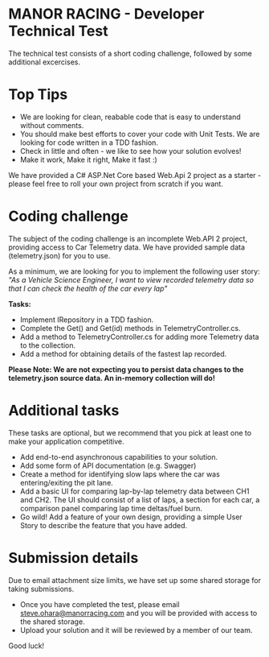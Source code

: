 ﻿MANOR RACING - Developer Technical Test
=======================================

The technical test consists of a short coding challenge, followed by some additional excercises.

# Top Tips
* We are looking for clean, reabable code that is easy to understand without comments.
* You should make best efforts to cover your code with Unit Tests. We are looking for code written in a TDD fashion.
* Check in little and often - we like to see how your solution evolves!
* Make it work, Make it right, Make it fast :)

We have provided a C# ASP.Net Core based Web.Api 2 project as a starter - please feel free to roll your own project from scratch if you want.

# Coding challenge
The subject of the coding challenge is an incomplete Web.API 2 project, providing access to Car Telemetry data. 
We have provided sample data (telemetry.json) for you to use.

As a minimum, we are looking for you to implement the following user story:
_"As a Vehicle Science Engineer, I want to view recorded telemetry data so that I can check the health of the car every lap"_

**Tasks:**
* Implement IRepository<Telemetry> in a TDD fashion.
* Complete the Get() and Get(id) methods in TelemetryController.cs.
* Add a method to TelemetryController.cs for adding more Telemetry data to the collection.
* Add a method for obtaining details of the fastest lap recorded.

**Please Note: We are not expecting you to persist data changes to the telemetry.json source data. An in-memory collection will do!**

# Additional tasks
These tasks are optional, but we recommend that you pick at least one to make your application competitive.
* Add end-to-end asynchronous capabilities to your solution.
* Add some form of API documentation (e.g. Swagger)
* Create a method for identifying slow laps where the car was entering/exiting the pit lane.
* Add a basic UI for comparing lap-by-lap telemetry data between CH1 and CH2. The UI should consist of a list of laps, a section for each car, a comparison panel comparing lap time deltas/fuel burn.
* Go wild! Add a feature of your own design, providing a simple User Story to describe the feature that you have added.

# Submission details
Due to email attachment size limits, we have set up some shared storage for taking submissions.

* Once you have completed the test, please email steve.ohara@manorracing.com and you will be provided with access to the shared storage. 
* Upload your solution and it will be reviewed by a member of our team.

Good luck!